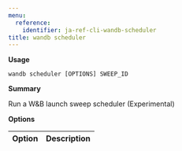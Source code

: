 ```yaml
---
menu:
  reference:
    identifier: ja-ref-cli-wandb-scheduler
title: wandb scheduler
---
```


**Usage**

`wandb scheduler [OPTIONS] SWEEP_ID`

**Summary**

Run a W&B launch sweep scheduler (Experimental)


**Options**

| **Option** | **Description** |
| :--- | :--- |